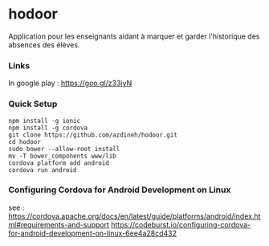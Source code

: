 # hodoor
Application pour les enseignants aidant à marquer et garder l'historique des absences des élèves. 


### Links
In google play : https://goo.gl/z33iyN

### Quick Setup

    npm install -g ionic
    npm install -g cordova
    git clone https://github.com/azdineh/hodoor.git
    cd hodoor
    sudo bower --allow-root install
    mv -T bower_components www/lib
    cordova platform add android
    cordova run android

### Configuring Cordova for Android Development on Linux
see : 
https://cordova.apache.org/docs/en/latest/guide/platforms/android/index.html#requirements-and-support
https://codeburst.io/configuring-cordova-for-android-development-on-linux-6ee4a28cd432
